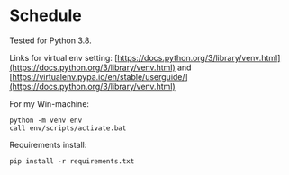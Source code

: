 # Schedule

Tested for Python 3.8.

Links for virtual env setting:
[https://docs.python.org/3/library/venv.html](https://docs.python.org/3/library/venv.html) and
[https://virtualenv.pypa.io/en/stable/userguide/](https://docs.python.org/3/library/venv.html)

For my Win-machine:
```
python -m venv env
call env/scripts/activate.bat
```

Requirements install:

```
pip install -r requirements.txt
```
